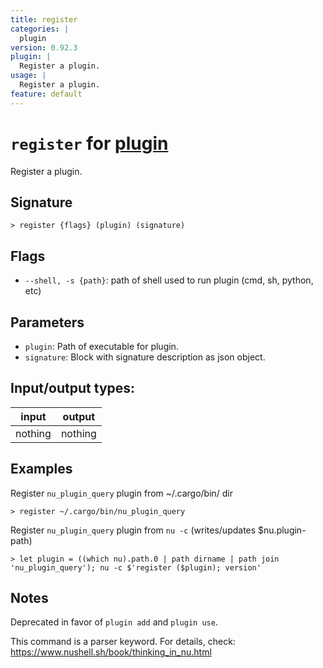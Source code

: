 ```yaml
---
title: register
categories: |
  plugin
version: 0.92.3
plugin: |
  Register a plugin.
usage: |
  Register a plugin.
feature: default
---
```

<!-- This file is automatically generated. Please edit the command in https://github.com/nushell/nushell instead. -->

# `register` for [plugin](/commands/categories/plugin.md)

<div class='command-title'>Register a plugin.</div>

## Signature

```> register {flags} (plugin) (signature)```

## Flags

 -  `--shell, -s {path}`: path of shell used to run plugin (cmd, sh, python, etc)

## Parameters

 -  `plugin`: Path of executable for plugin.
 -  `signature`: Block with signature description as json object.


## Input/output types:

| input   | output  |
| ------- | ------- |
| nothing | nothing |

## Examples

Register `nu_plugin_query` plugin from ~/.cargo/bin/ dir
```nu
> register ~/.cargo/bin/nu_plugin_query

```

Register `nu_plugin_query` plugin from `nu -c` (writes/updates $nu.plugin-path)
```nu
> let plugin = ((which nu).path.0 | path dirname | path join 'nu_plugin_query'); nu -c $'register ($plugin); version'

```

## Notes
Deprecated in favor of `plugin add` and `plugin use`.

This command is a parser keyword. For details, check:
  https://www.nushell.sh/book/thinking_in_nu.html